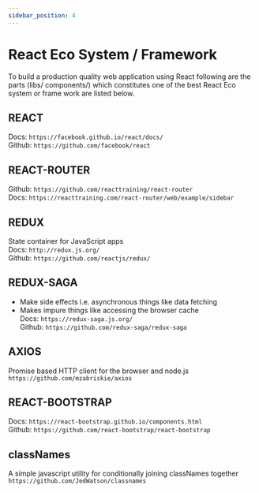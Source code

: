 ```yaml
---
sidebar_position: 4
---
```


# React Eco System / Framework

To build a production quality web application using React following are the
 parts (libs/ components/) which constitutes one of the best React Eco
 system or frame work are listed below.  
  
## REACT  

Docs: `https://facebook.github.io/react/docs/`  
Github: `https://github.com/facebook/react`  
  
## REACT-ROUTER  

Github: `https://github.com/reacttraining/react-router`  
Docs: `https://reacttraining.com/react-router/web/example/sidebar`  
  
## REDUX  

State container for JavaScript apps  
Docs: `http://redux.js.org/`  
Github: `https://github.com/reactjs/redux/`  
  
## REDUX-SAGA  

- Make side effects i.e. asynchronous things like data fetching  
- Makes impure things like accessing the browser cache  
Docs: `https://redux-saga.js.org/`  
Github: `https://github.com/redux-saga/redux-saga`  
  
## AXIOS  

Promise based HTTP client for the browser and node.js  
`https://github.com/mzabriskie/axios`  
  
## REACT-BOOTSTRAP  

Docs: `https://react-bootstrap.github.io/components.html`  
Github: `https://github.com/react-bootstrap/react-bootstrap`  
  
## classNames  

A simple javascript utility for conditionally joining classNames together  
`https://github.com/JedWatson/classnames`
